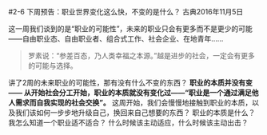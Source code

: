 #2-6 下周预告：职业世界变化这么快，不变的是什么？
古典2016年11月5日

这一周我们谈到的是“职业的可能性”，未来的职业只会有更多而不是更少的可能——自由职业态、自由职业者、组合式工作、社会企业、在地青年……
>罗素说：“参差百态，乃人类幸福之本源。”越是进步的社会，一定会有更多的可能与选择。

讲了2周的未来职业的可能性，那有没有什么不变的东西？
**职业的本质并没有变—— 从开始社会分工开始，职业的本质就没有变化过——“职业是一个通过满足他人需求而自我实现的社会交换”。**
这周开始，我们会慢慢地接触到职业的本质，以及我们该如何一步步地升级自己，换回来自己想要的东西？ 
职业的本质是什么？
我怎么知道一个职业适不适合？
什么时候该主动适应，什么时候该主动出击？